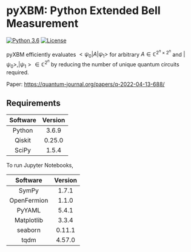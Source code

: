# pyXBM: Python Extended Bell Measurement

[![Python 3.6](https://img.shields.io/badge/python-3.6-blue.svg)](https://www.python.org/downloads/release/python-360/)
[![License](https://img.shields.io/badge/License-Apache%202.0-blue.svg)](https://opensource.org/licenses/Apache-2.0)

pyXBM efficiently evaluates $<\psi_0|A|\psi_1>$ for arbitrary $A\in\mathbb{C}^{2^n\times2^n}$ and $|\psi_0>,|\psi_1>\in\mathbb{C}^{2^n}$ by reducing the number of unique quantum circuits required.

Paper: https://quantum-journal.org/papers/q-2022-04-13-688/

## Requirements

|Software|Version|
|:---:|:---:|
|Python|3.6.9|
|Qiskit|0.25.0|
|SciPy|1.5.4|

To run Jupyter Notebooks,

|Software|Version|
|:---:|:---:|
|SymPy|1.7.1|
|OpenFermion|1.1.0|
|PyYAML|5.4.1|
|Matplotlib|3.3.4|
|seaborn|0.11.1|
|tqdm|4.57.0|
